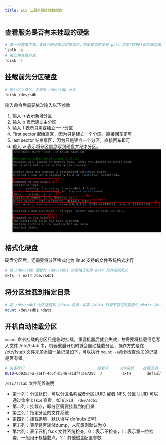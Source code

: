 ```yaml
---
title: ECS 云服务器挂载数据盘
---
```


## 查看服务是否有未挂载的硬盘
```bash
# 第一种查看方式，该命令的结果以树形显示，如果硬盘的没有 part 类型(TYPE)说明硬盘未分区，挂载点(MOUNTPOINT)是空的，说明硬盘未挂载到系统
lsblk -p
# 第二种查看方式
fdisk -l
```

## 挂载前先分区硬盘
```bash
# 执行以下命令，为硬盘 /dev/sdb 分区
fdisk /dev/sdb
```
输入命令后需要依次输入以下参数
1. 输入 n 表示新增分区
2. 输入 p 表示建立主分区
3. 输入 1 表示只需要建立一个分区
4. First sector 起始扇区，因为只是建立一个分区，直接回车即可
5. last sector 结束扇区，因为只是建立一个分区，直接回车即可
4. 输入 w 表示将分区信息写到硬盘并结束分区。
![Linux分区说明图](/images/Linux分区说明图.png)



## 格式化硬盘
硬盘分区后，还需要将分区格式化为 linux 支持的文件系统格式才行
```bash
# 将 /dev/sdb 硬盘的 /dev/sdb1 分区格式化为 ext4 文件系统格式
mkfs -t ext4 /dev/sdb1
```
## 将分区挂载到指定目录
```bash
# 将 /dev/sdb1 分区挂载到 /data 目录，如果 /data 目录不存在则需要先 mkdir /data
mount /dev/sdb1 /data
```

## 开机自动挂载分区
`mount` 命令挂载的分区只是临时挂载，重启机器后就会失效，故需要将挂载信息写入文件 /etc/fstab 中，机器重启开机时就会自动挂载分区，操作方式是在 /etc/fstab 文件末尾添加一条记录如下，可以执行 ` mount -a `命令检查添加的记录是否有错。
```bash
# 设备标识                                 挂载点     文件系统    挂载选项         
UUID=6d935c4a-a61f-4c5f-b546-e1df4cae729c  /         ext4       defaults        0    2
```
`/etc/fstab` 文件配置说明
- 第一列：分区标识，可以分区名称或者分区UUID 或者 NFS, 分区 UUID 可以通过命令 `blkid` 查看，如 `blkid  /dev/sdb1`
- 第二列：挂载点，即分区需要挂载到的目录
- 第三列：指定分区的文件系统
- 第四列：挂载选项，默认填写 defaults 即可
- 第五列：表示是否转储dump，未配置则默认为 0
- 第六列：表示开机 fsck 文件系统检查，0：表示不检查，1：表示第一位检查，一般用于根挂载点，2：其他磁盘配置参数